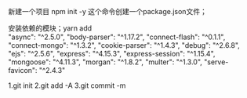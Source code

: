 新建一个项目
 npm init -y
这个命令创建一个package.json文件；

安装依赖的模块；yarn add  
    "async": "^2.5.0",
    "body-parser": "^1.17.2",
    "connect-flash": "^0.1.1",
    "connect-mongo": "^1.3.2",
    "cookie-parser": "^1.4.3",
    "debug": "^2.6.8",
    "ejs": "^2.5.6",
    "express": "^4.15.3",
    "express-session": "^1.15.4",
    "mongoose": "^4.11.3",
    "morgan": "^1.8.2",
    "multer": "^1.3.0",
    "serve-favicon": "^2.4.3"

1.git init
2.git add -A
3.git commit -m
 
